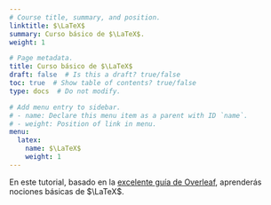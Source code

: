 ```yaml
---
# Course title, summary, and position.
linktitle: $\LaTeX$
summary: Curso básico de $\LaTeX$.
weight: 1

# Page metadata.
title: Curso básico de $\LaTeX$
draft: false  # Is this a draft? true/false
toc: true  # Show table of contents? true/false
type: docs  # Do not modify.

# Add menu entry to sidebar.
# - name: Declare this menu item as a parent with ID `name`.
# - weight: Position of link in menu.
menu:
  latex:
    name: $\LaTeX$
    weight: 1
---
```


En este tutorial, basado en la [excelente guía de Overleaf](https://www.overleaf.com/learn/latex/Learn_LaTeX_in_30_minutes), aprenderás nociones básicas de $\LaTeX$.